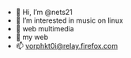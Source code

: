 - 👋 Hi, I’m @nets21
- 👀 I’m interested in music on linux
- 🌱 web multimedia
- 💞️ my web
- 📫 vorphkt0i@relay.firefox.com

<!---
nets21/nets21 is a ✨ special ✨ repository because its `README.md` (this file) appears on your GitHub profile.
You can click the Preview link to take a look at your changes.
--->
